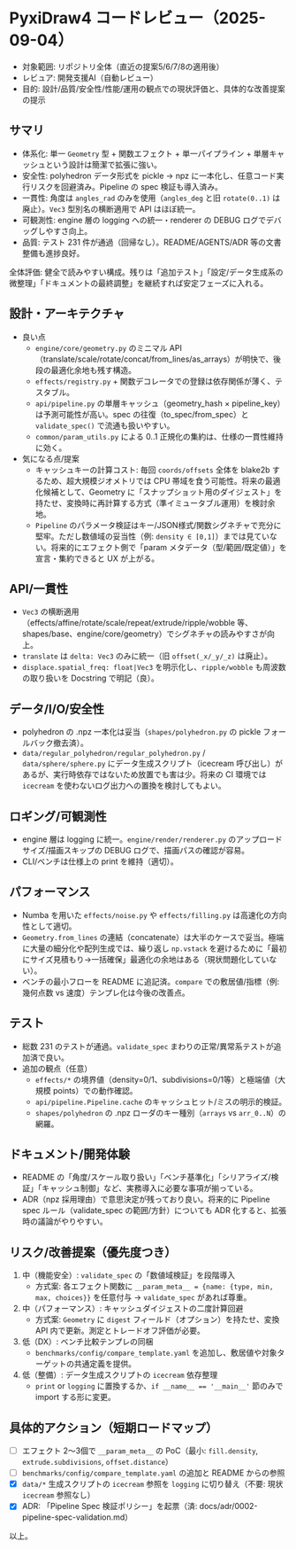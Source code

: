 # PyxiDraw4 コードレビュー（2025-09-04）

- 対象範囲: リポジトリ全体（直近の提案5/6/7/8の適用後）
- レビュア: 開発支援AI（自動レビュー）
- 目的: 設計/品質/安全性/性能/運用の観点での現状評価と、具体的な改善提案の提示

## サマリ
- 体系化: 単一 `Geometry` 型 + 関数エフェクト + 単一パイプライン + 単層キャッシュという設計は簡潔で拡張に強い。
- 安全性: polyhedron データ形式を pickle → npz に一本化し、任意コード実行リスクを回避済み。Pipeline の spec 検証も導入済み。
- 一貫性: 角度は `angles_rad` のみを使用（`angles_deg` と旧 `rotate(0..1)` は廃止）。`Vec3` 型別名の横断適用で API はほぼ統一。
- 可観測性: engine 層の logging への統一・renderer の DEBUG ログでデバッグしやすさ向上。
- 品質: テスト 231 件が通過（回帰なし）。README/AGENTS/ADR 等の文書整備も進捗良好。

全体評価: 健全で読みやすい構成。残りは「追加テスト」「設定/データ生成系の微整理」「ドキュメントの最終調整」を継続すれば安定フェーズに入れる。

## 設計・アーキテクチャ
- 良い点
  - `engine/core/geometry.py` のミニマル API（translate/scale/rotate/concat/from_lines/as_arrays）が明快で、後段の最適化余地も残す構造。
  - `effects/registry.py` + 関数デコレータでの登録は依存関係が薄く、テスタブル。
  - `api/pipeline.py` の単層キャッシュ（geometry_hash × pipeline_key）は予測可能性が高い。spec の往復（to_spec/from_spec）と `validate_spec()` で流通も扱いやすい。
  - `common/param_utils.py` による 0..1 正規化の集約は、仕様の一貫性維持に効く。
- 気になる点/提案
  - キャッシュキーの計算コスト: 毎回 `coords/offsets` 全体を blake2b するため、超大規模ジオメトリでは CPU 帯域を食う可能性。将来の最適化候補として、Geometry に「スナップショット用のダイジェスト」を持たせ、変換時に再計算する方式（準イミュータブル運用）を検討余地。
  - `Pipeline` のパラメータ検証はキー/JSON様式/関数シグネチャで充分に堅牢。ただし数値域の妥当性（例: `density ∈ [0,1]`）までは見ていない。将来的にエフェクト側で「param メタデータ（型/範囲/既定値）」を宣言・集約できると UX が上がる。

## API/一貫性
- `Vec3` の横断適用（effects/affine/rotate/scale/repeat/extrude/ripple/wobble 等、shapes/base、engine/core/geometry）でシグネチャの読みやすさが向上。
- `translate` は `delta: Vec3` のみに統一（旧 `offset(_x/_y/_z)` は廃止）。
- `displace.spatial_freq: float|Vec3` を明示化し、`ripple/wobble` も周波数の取り扱いを Docstring で明記（良）。

## データ/I/O/安全性
- polyhedron の .npz 一本化は妥当（`shapes/polyhedron.py` の pickle フォールバック撤去済）。
- `data/regular_polyhedron/regular_polyhedron.py` / `data/sphere/sphere.py` にデータ生成スクリプト（icecream 呼び出し）があるが、実行時依存ではないため放置でも害は少。将来の CI 環境では `icecream` を使わないログ出力への置換を検討してもよい。

## ロギング/可観測性
- engine 層は logging に統一。`engine/render/renderer.py` のアップロードサイズ/描画スキップの DEBUG ログで、描画パスの確認が容易。
- CLI/ベンチは仕様上の print を維持（適切）。

## パフォーマンス
- Numba を用いた `effects/noise.py` や `effects/filling.py` は高速化の方向性として適切。
- `Geometry.from_lines` の連結（concatenate）は大半のケースで妥当。極端に大量の細分化や配列生成では、繰り返し `np.vstack` を避けるために「最初にサイズ見積もり→一括確保」最適化の余地はある（現状問題化していない）。
- ベンチの最小フローを README に追記済。`compare` での敷居値/指標（例: 幾何点数 vs 速度）テンプレ化は今後の改善点。

## テスト
- 総数 231 のテストが通過。`validate_spec` まわりの正常/異常系テストが追加済で良い。
- 追加の観点（任意）
  - `effects/*` の境界値（density=0/1、subdivisions=0/1等）と極端値（大規模 points）での動作確認。
  - `api/pipeline.Pipeline.cache` のキャッシュヒット/ミスの明示的検証。
  - `shapes/polyhedron` の .npz ローダのキー種別（`arrays` vs `arr_0..N`）の網羅。

## ドキュメント/開発体験
- README の「角度/スケール取り扱い」「ベンチ基準化」「シリアライズ/検証」「キャッシュ制御」など、実務導入に必要な事項が揃っている。
- ADR（npz 採用理由）で意思決定が残っており良い。将来的に Pipeline spec ルール（validate_spec の範囲/方針）についても ADR 化すると、拡張時の議論がやりやすい。

## リスク/改善提案（優先度つき）
1) 中（機能安全）: `validate_spec` の「数値域検証」を段階導入
   - 方式案: 各エフェクト関数に `__param_meta__ = {name: {type, min, max, choices}}` を任意付与 → `validate_spec` があれば尊重。
2) 中（パフォーマンス）: キャッシュダイジェストの二度計算回避
   - 方式案: `Geometry` に `digest` フィールド（オプション）を持たせ、変換 API 内で更新。測定とトレードオフ評価が必要。
3) 低（DX）: ベンチ比較テンプレの同梱
   - `benchmarks/config/compare_template.yaml` を追加し、敷居値や対象ターゲットの共通定義を提供。
4) 低（整備）: データ生成スクリプトの `icecream` 依存整理
   - `print` or `logging` に置換するか、`if __name__ == '__main__'` 節のみで import する形に変更。

## 具体的アクション（短期ロードマップ）
- [ ] エフェクト 2〜3個で `__param_meta__` の PoC（最小: `fill.density`, `extrude.subdivisions`, `offset.distance`）
- [ ] `benchmarks/config/compare_template.yaml` の追加と README からの参照
- [x] `data/*` 生成スクリプトの `icecream` 参照を `logging` に切り替え（不要: 現状 `icecream` 参照なし）
- [x] ADR: 「Pipeline Spec 検証ポリシー」を起票（済: docs/adr/0002-pipeline-spec-validation.md）

以上。
